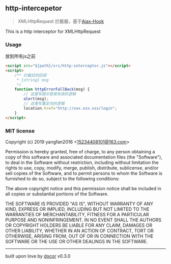 ## http-intercepetor 
> XMLHttpRequest 拦截器，基于[Ajax-Hook](https://github.com/wendux/Ajax-hook)  


This is a http interceptor for XMLHttpRequest


### Usage
放到所有js之前
```html
<script src="${path}/src/http-interceptor.js"></script>
<script>
    /** 拦截后的回调
     * {string} msg
     */
    function httpErrorFallBack(msg) {
        // 这里写提示登录失效的逻辑
        alert(msg);
        // 这里写重定向的逻辑
        location.href="http://xxx.xxx.xxx/login";
    }
</script>

```

### MIT license
Copyright (c) 2019 yangfan2016 &lt;15234408101@163.com&gt;

Permission is hereby granted, free of charge, to any person obtaining a copy
of this software and associated documentation files (the &quot;Software&quot;), to deal
in the Software without restriction, including without limitation the rights
to use, copy, modify, merge, publish, distribute, sublicense, and/or sell
copies of the Software, and to permit persons to whom the Software is
furnished to do so, subject to the following conditions:

The above copyright notice and this permission notice shall be included in
all copies or substantial portions of the Software.

THE SOFTWARE IS PROVIDED &quot;AS IS&quot;, WITHOUT WARRANTY OF ANY KIND, EXPRESS OR
IMPLIED, INCLUDING BUT NOT LIMITED TO THE WARRANTIES OF MERCHANTABILITY,
FITNESS FOR A PARTICULAR PURPOSE AND NONINFRINGEMENT. IN NO EVENT SHALL THE
AUTHORS OR COPYRIGHT HOLDERS BE LIABLE FOR ANY CLAIM, DAMAGES OR OTHER
LIABILITY, WHETHER IN AN ACTION OF CONTRACT, TORT OR OTHERWISE, ARISING FROM,
OUT OF OR IN CONNECTION WITH THE SOFTWARE OR THE USE OR OTHER DEALINGS IN
THE SOFTWARE.

---
built upon love by [docor](https://github.com/turingou/docor.git) v0.3.0
